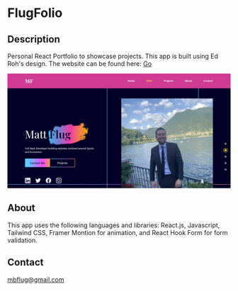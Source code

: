 # FlugFolio

## Description

Personal React Portfolio to showcase projects. This app is built using Ed Roh's design.
The website can be found here: <a href="http://stackoverflow.com" target="_blank">Go</a>

![alt text](./src/assets/picjpg.jpg)

## About

This app uses the following languages and libraries: React.js, Javascript, Tailwind CSS, Framer Montion for animation, and React Hook Form for form validation.

## Contact

mbflug@gmail.com

